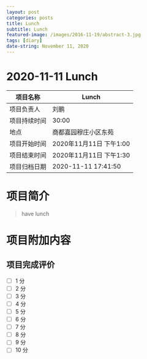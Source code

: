 ```yaml
---
layout: post
categories: posts
title: Lunch 
subtitle: Lunch 
featured-image: /images/2016-11-19/abstract-3.jpg
tags: [diary]
date-string: November 11, 2020
---
```


#  2020-11-11 Lunch 


| 项目名称     |    Lunch       |
| ------------ | ----------------------- |
| 项目负责人   | 刘鹏                    |
| 项目持续时间 | 30:00                 |
| 地点         | 商都嘉园穆庄小区东苑    |
| 项目开始时间 | 2020年11月11日 下午1:00 |
| 项目结束时间 | 2020年11月11日 下午1:30 |
| 项目归档日期 | 2020-11-11 17:41:50  |

# 项目简介
> have lunch  


# 项目附加内容





## 项目完成评价

- [ ]  1 分
- [ ]  2 分
- [ ]  3 分
- [ ]  4 分
- [ ]  5 分
- [ ]  6 分
- [ ]  7 分
- [ ]  8 分
- [ ]  9 分
- [ ]  10 分